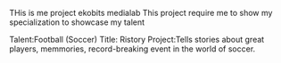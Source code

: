 THis is  me project ekobits medialab
This  project require me to show my specialization to showcase my talent

Talent:Football (Soccer)
Title: Ristory
Project:Tells stories about great players, memmories, record-breaking event in the world of soccer.